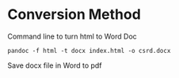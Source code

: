 # Conversion Method

Command line to turn html to Word Doc

`pandoc -f html -t docx index.html -o csrd.docx`

Save docx file in Word to pdf
